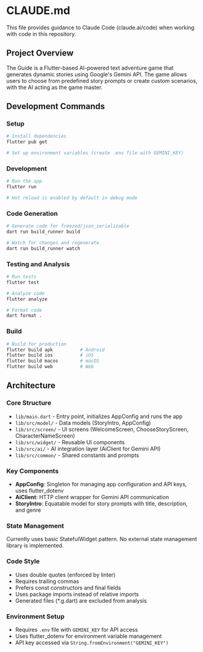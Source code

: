 # CLAUDE.md

This file provides guidance to Claude Code (claude.ai/code) when working with code in this repository.

## Project Overview

The Guide is a Flutter-based AI-powered text adventure game that generates dynamic stories using Google's Gemini API. The game allows users to choose from predefined story prompts or create custom scenarios, with the AI acting as the game master.

## Development Commands

### Setup
```bash
# Install dependencies
flutter pub get

# Set up environment variables (create .env file with GEMINI_KEY)
```

### Development
```bash
# Run the app
flutter run

# Hot reload is enabled by default in debug mode
```

### Code Generation
```bash
# Generate code for freezed/json_serializable
dart run build_runner build

# Watch for changes and regenerate
dart run build_runner watch
```

### Testing and Analysis
```bash
# Run tests
flutter test

# Analyze code
flutter analyze

# Format code
dart format .
```

### Build
```bash
# Build for production
flutter build apk          # Android
flutter build ios          # iOS
flutter build macos        # macOS
flutter build web          # Web
```

## Architecture

### Core Structure
- `lib/main.dart` - Entry point, initializes AppConfig and runs the app
- `lib/src/model/` - Data models (StoryIntro, AppConfig)
- `lib/src/screen/` - UI screens (WelcomeScreen, ChooseStoryScreen, CharacterNameScreen)
- `lib/src/widget/` - Reusable UI components
- `lib/src/ai/` - AI integration layer (AiClient for Gemini API)
- `lib/src/common/` - Shared constants and prompts

### Key Components
- **AppConfig**: Singleton for managing app configuration and API keys, uses flutter_dotenv
- **AiClient**: HTTP client wrapper for Gemini API communication
- **StoryIntro**: Equatable model for story prompts with title, description, and genre

### State Management
Currently uses basic StatefulWidget pattern. No external state management library is implemented.

### Code Style
- Uses double quotes (enforced by linter)
- Requires trailing commas
- Prefers const constructors and final fields
- Uses package imports instead of relative imports
- Generated files (*.g.dart) are excluded from analysis

### Environment Setup
- Requires `.env` file with `GEMINI_KEY` for API access
- Uses flutter_dotenv for environment variable management
- API key accessed via `String.fromEnvironment("GEMINI_KEY")`